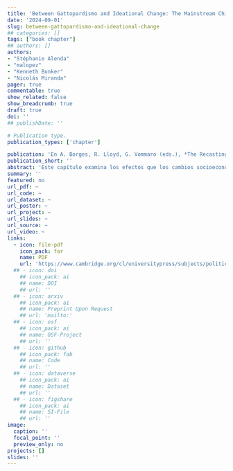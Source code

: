 ```yaml
---
title: 'Between Gattopardismo and Ideational Change: The Mainstream Chilean Right’s Winding Road to Moderation'
date: '2024-09-01'
slug: between-gattopardismo-and-ideational-change
## categories: []
tags: ["book chapter"]
## authors: []
authors:
- "Stéphanie Alenda"
- "malopez"
- "Kenneth Bunker"
- "Nicolás Miranda"
pager: true
commentable: true
show_related: false
show_breadcrumb: true
draft: true
doi: ''
## publishDate: ''

# Publication type.
publication_types: ['chapter']

publication: 'En A. Borges, R. Lloyd, G. Vommaro (eds.), *The Recasting of the Latin American Right: Polarization and Conservative Reactions. Cambridge: Cambridge University Press'
publication_short: ''
abstract: 'Este capítulo examina los efectos que los cambios socioeconómicos, culturales y políticos ocurridos en Chile durante los últimos treinta años han producido en la derecha dominante en Chile. Argumentamos que estos procesos conjuntos de liberalización y democratización dieron lugar a una estrategia gattopardista caracterizada por la moderación programática de los candidatos de la coalición hasta la campaña de 2017. El gattopardismo puede definirse como un marco de comportamiento político, legislativo o jurídico que busca mantener el statu quo modificando sólo aspectos superficiales de la realidad mientras crea expectativas de un cambio más holístico. De hecho, los partidos tradicionales de derechas se desplazaron hacia el centro en la medida en que no amenazaban los pilares del modelo neoliberal. Sin embargo, cuando los partidos centristas y de izquierdas se propusieron reformar significativamente el núcleo institucional, la derecha tradicional reaccionó y se desplazó más a la derecha en el continuo ideológico. También analizamos las consecuencias que el descontento social de 2019 tuvo en el sistema político, especialmente en los partidos de la entonces gobernante coalición de centro-derecha, Chile Vamos. Si bien se instaló una sensación de catástrofe tras el plebiscito de 2020 sobre una nueva Constitución, ésta dio un giro tras los aplastantes resultados en la elección para nominar a los constituyentes que redactarían la propuesta.'
summary: ''
featured: no
url_pdf: ~
url_code: ~
url_dataset: ~
url_poster: ~
url_project: ~
url_slides: ~
url_source: ~
url_video: ~
links:
  - icon: file-pdf
    icon_pack: far
    name: PDF
    url: 'https://www.cambridge.org/cl/universitypress/subjects/politics-international-relations/latin-american-government-politics-and-policy/recasting-latin-american-right-polarization-and-conservative-reactions?format=HB&isbn=9781009427449'
  ## - icon: doi
    ## icon_pack: ai
    ## name: DOI
    ## url: ''
  ## - icon: arxiv
    ## icon_pack: ai
    ## name: Preprint Upon Request
    ## url: 'mailto:'
  ## - icon: osf
    ## icon_pack: ai
    ## name: OSF-Project
    ## url: ''
  ## - icon: github
    ## icon_pack: fab
    ## name: Code
    ## url: ''
  ## - icon: dataverse
    ## icon_pack: ai
    ## name: Dataset
    ## url: ''
  ## - icon: figshare
    ## icon_pack: ai
    ## name: SI-File
    ## url: ''
image:
  caption: ''
  focal_point: ''
  preview_only: no
projects: []
slides: ''
---
```

